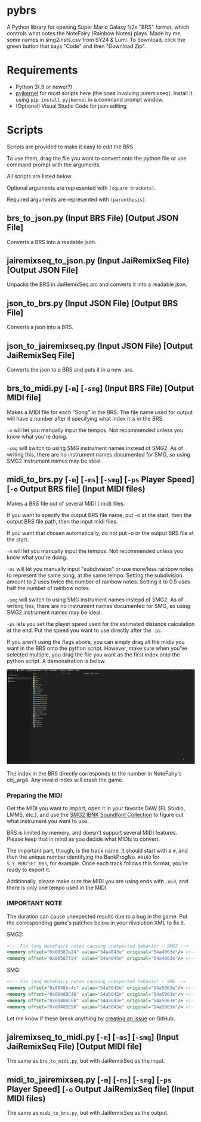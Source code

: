 # pybrs
A Python library for opening Super Mario Galaxy 1/2s "BRS" format, which controls what notes the NoteFairy (Rainbow Notes) plays. Made by me, some names in smg2insts.csv from SY24 & Lumi.
To download, click the green button that says "Code" and then "Download Zip". 
# Requirements
- Python 3(.9 or newer?)
- [pyjkernel](https://github.com/SunakazeKun/pyjkernel) for most scripts here (the ones involving jairemixseq). Install it using `pip install pyjkernel` in a command prompt window.
- (Optional) Visual Studio Code for json editing
# Scripts
Scripts are provided to make it easy to edit the BRS. 

To use them, drag the file you want to convert onto the python file or use command prompt with the arguments.

All scripts are listed below.

Optional arguments are represented with `[square brackets]`. 

Required arguments are represented with `(parenthesis)`.
## brs_to_json.py (Input BRS File) [Output JSON File]
Converts a BRS into a readable json.
## jairemixseq_to_json.py (Input JaiRemixSeq File) [Output JSON File]
Unpacks the BRS in JaiRemixSeq.arc and converts it into a readable json.

## json_to_brs.py (Input JSON File) [Output BRS File]
Converts a json into a BRS.
## json_to_jairemixseq.py (Input JSON File) [Output JaiRemixSeq File]
Converts the json to a BRS and puts it in a new .arc.

## brs_to_midi.py [`-m`] [`-smg`] (Input BRS File) [Output MIDI file]
Makes a MIDI file for each "Song" in the BRS. The file name used for output will have a number after it specifying what index it is in the BRS.

`-m` will let you manually input the tempos. Not recommended unless you know what you're doing.

`-smg` will switch to using SMG instrument names instead of SMG2. As of writing this, there are no instrument names documented for SMG, so using SMG2 instrument names may be ideal.

## midi_to_brs.py [`-m`] [`-ms`] [`-smg`] [`-ps` Player Speed] [`-o` Output BRS file] (Input MIDI files)
Makes a BRS file out of several MIDI (.mid) files.

If you want to specify the output BRS file name, put -o at the start, then the output BRS file path, then the input midi files.

If you want that chosen automatically, do not put -o or the output BRS file at the start. 

`-m` will let you manually input the tempos. Not recommended unless you know what you're doing.

`-ms` will let you manually input "subdivision" or use more/less rainbow notes to represent the same song, at the same tempo. Setting the subdivision amount to 2 uses twice the number of rainbow notes. Setting it to 0.5 uses half the number of rainbow notes. 

`-smg` will switch to using SMG instrument names instead of SMG2. As of writing this, there are no instrument names documented for SMG, so using SMG2 instrument names may be ideal.

`-ps` lets you set the player speed used for the estimated distance calculation at the end. Put the speed you want to use directly after the `-ps`.

If you aren't using the flags above, you can simply drag all the midis you want in the BRS onto the python script. However, make sure when you've selected multiple, you drag the file you want as the first index onto the python script.
A demonstration is below.

![Demonstration of the above](README_0.gif)

The index in the BRS directly corresponds to the number in NoteFairy's obj_arg4. Any invalid index will crash the game.

### Preparing the MIDI
Get the MIDI you want to import, open it in your favorite DAW (FL Studio, LMMS, etc.), and use the [SMG2 IBNK Soundfont Collection](https://mega.nz/file/od80zawY#84f9PZfn34_u00PGDpaOg80gNqpemgT_38THpMWQ8OU) to figure out what instrument you want to use.

BRS is limited by memory, and doesn't support several MIDI features. Please keep that in mind as you decide what MIDIs to convert.

The important part, though, is the track name. It should start with a `#`, and then the unique number identifying the BankProgNo. `#0103` for `S_Y_PERCSET_003`, for example. Once each track follows this format, you're ready to export it.

Additionally, please make sure the MIDI you are using ends with `.mid`, and there is only one tempo used in the MIDI.

### IMPORTANT NOTE
The duration can cause unexpected results due to a bug in the game. Put the corresponding game's patches below in your riivolution XML to fix it.

SMG2:
```xml
<!-- Fix long NoteFairy notes causing unexpected behavior - SMG2 -->
<memory offset="0x80587e24" value="54a4043e" original="54a4063e"/> <!-- E, J, P -->
<memory offset="0x80587f24" value="54a4043e" original="54a4063e"/> <!-- K, T -->
```
SMG:
```xml
<!-- Fix long NoteFairy notes causing unexpected behavior - SMG -->
<memory offset="0x8048bc4c" value="54a5043e" original="54a5063e"/> <!-- E -->
<memory offset="0x8048BC48" value="54a5043e" original="54a5063e"/> <!-- J -->
<memory offset="0x8048BC68" value="54a5043e" original="54a5063e"/> <!-- P -->
<memory offset="0x8048DE90" value="54a5043e" original="54a5063e"/> <!-- K -->
```
Let me know if these break anything by [creating an issue](https://github.com/AwesomeTMC/pyBRS/issues/new/choose) on GitHub.

## jairemixseq_to_midi.py [`-m`] [`-ms`] [`-smg`] (Input JaiRemixSeq File) [Output MIDI file]
The same as `brs_to_midi.py`, but with JaiRemixSeq as the input.

## midi_to_jairemixseq.py [`-m`] [`-ms`] [`-smg`] [`-ps` Player Speed] [`-o` Output JaiRemixSeq file] (Input MIDI files)
The same as `midi_to_brs.py`, but with JaiRemixSeq as the output.
